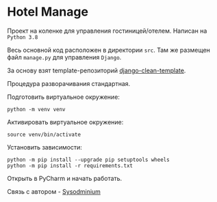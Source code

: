 # Hotel Manage

Проект на коленке для управления гостиницей/отелем. Написан на `Python 3.8`

Весь основной код расположен в директории `src`. Там же размещен файл `manage.py` для управления `Django`.

За основу взят template-репозиторий [django-clean-template](https://github.com/jtprog/django-clean-template).

Процедура разворачивания стандартная.

Подготовить виртуальное окружение:
```shell script
python -m venv venv
```

Активировать виртуальное окружение:
```shell script
source venv/bin/activate
```

Установить зависимости:
```shell script
python -m pip install --upgrade pip setuptools wheels
python -m pip install -r requirements.txt
```

Открыть в PyCharm и начать работать.

Связь с автором - [Sysodminium](https://t.me/sysodminium_chat)

